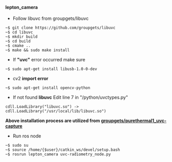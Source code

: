 #### lepton_camera
* Follow libuvc from groupgets/libuvc
```
~$ git clone https://github.com/groupgets/libuvc
~$ cd libuvc
~$ mkdir build
~$ cd build
~$ cmake ..
~$ make && sudo make install
```
* If **"uvc"** error occurred make sure
```
~$ sudo apt-get install libusb-1.0-0-dev
```
* cv2 **import error**
```
~$ sudo apt-get install opencv-python
```
* If not found **libuvc**
Edit line 7 in "/python/uvctypes.py"
```
cdll.LoadLibrary("libuvc.so") -> cdll.LoadLibrary("/usr/local/lib/libuvc.so")
```
**Above installation process are utilized from [groupgets/purethermal1_uvc-capture](https://github.com/groupgets/purethermal1-uvc-capture)**
* Run ros node
```
~$ sudo su
~$ source /home/{$user}/catkin_ws/devel/setup.bash
~$ rosrun lepton_camera uvc-radiometry_node.py
```
